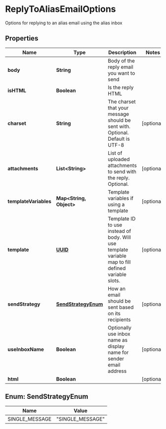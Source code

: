 

# ReplyToAliasEmailOptions

Options for replying to an alias email using the alias inbox
## Properties

Name | Type | Description | Notes
------------ | ------------- | ------------- | -------------
**body** | **String** | Body of the reply email you want to send | 
**isHTML** | **Boolean** | Is the reply HTML | 
**charset** | **String** | The charset that your message should be sent with. Optional. Default is UTF-8 |  [optional]
**attachments** | **List&lt;String&gt;** | List of uploaded attachments to send with the reply. Optional. |  [optional]
**templateVariables** | **Map&lt;String, Object&gt;** | Template variables if using a template |  [optional]
**template** | [**UUID**](UUID) | Template ID to use instead of body. Will use template variable map to fill defined variable slots. |  [optional]
**sendStrategy** | [**SendStrategyEnum**](#SendStrategyEnum) | How an email should be sent based on its recipients |  [optional]
**useInboxName** | **Boolean** | Optionally use inbox name as display name for sender email address |  [optional]
**html** | **Boolean** |  |  [optional]



## Enum: SendStrategyEnum

Name | Value
---- | -----
SINGLE_MESSAGE | &quot;SINGLE_MESSAGE&quot;



